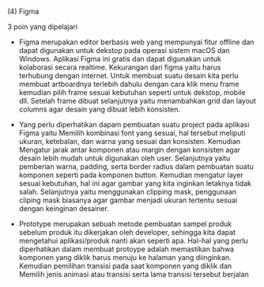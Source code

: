 (4) Figma

3 poin yang dipelajari

- Figma merupakan editor berbasis web yang mempunyai fitur offline dan dapat digunakan untuk dekstop pada operasi sistem macOS dan Windows. Aplikasi Figma ini gratis dan dapat digunakan untuk kolaborasi secara realtime. Kekurangan dari figma yaitu harus terhubung dengan internet. Untuk membuat suatu desain kita perlu membuat artboardnya terlebih dahulu dengan cara klik menu frame kemudian pilih frame sesuai kebutuhan seperti untuk dekstop, mobile dll. Setelah frame dibuat selanjutnya yaitu menambahkan grid dan layout columns agar desain yang dibuat lebih konsisten.

- Yang perlu diperhatikan dapam pembuatan suatu project pada aplikasi Figma yaitu Memilih kombinasi font yang sesuai, hal tersebut meliputi ukuran, ketebalan, dan warna yang sesuai dan konsisten. Kemudian Mengatur jarak antar komponen atau margin dengan konsisten agar desain lebih mudah untuk digunakan oleh user. Selanjutnya yaitu pemberian warna, padding, serta border radius dalam pembuatan suatu komponen seperti pada komponen button. Kemudian mengatur layer sesuai kebutuhan, hal ini agar gambar yang kita inginkan letaknya tidak salah. Selanjutnya yaitu menggunakan clipping mask, penggunaan cliping mask biasanya agar gambar menjadi ukuran tertentu sesuai dengan keinginan desainer.

- Prototype merupakan sebuah metode pembuatan sampel produk sebelum produk itu dikerjakan oleh developer, sehingga kita dapat mengetahui aplikasi/produk nanti akan seperti apa.
Hal-hal yang perlu diperhatikan dalam membuat protoype adalah memastikan bahwa komponen yang diklik harus menuju ke halaman yang diinginkan. Kemudian pemilihan transisi pada saat komponen yang diklik dan Memilih jenis animasi atau transisi serta lama transisi tersebut berjalan